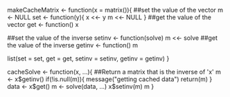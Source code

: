 
makeCacheMatrix <- function(x = matrix()){
  ##set the value of the vector
  m <- NULL
  set <- function(y){
    x <<- y
    m <<- NULL
  }
  ##get the value of the vector
  get <- function() x

  ##set the value of the inverse
   setinv <- function(solve)
  m <<- solve
  ##get the value of the inverse
  getinv <- function() m

  list(set = set, get = get, setinv = setinv, getinv = getinv)
}

cacheSolve <- function(x, ...){
  ##Return a matrix that is the inverse of 'x'
  m <- x$getinv()
  if(!is.null(m)){
      message("getting cached data")
      return(m)
  }
  data <- x$get()
  m <- solve(data, ...)
  x$setinv(m)
  m
}
